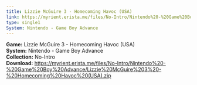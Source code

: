 ```yaml
---
title: Lizzie McGuire 3 - Homecoming Havoc (USA)
link: https://myrient.erista.me/files/No-Intro/Nintendo%20-%20Game%20Boy%20Advance/Lizzie%20McGuire%203%20-%20Homecoming%20Havoc%20(USA).zip
type: single1
System: Nintendo - Game Boy Advance
---
```

<b>Game:</b> Lizzie McGuire 3 - Homecoming Havoc (USA)<br>
<b>System:</b> Nintendo - Game Boy Advance<br>
<b>Collection:</b> No-Intro<br>
<b>Download:</b> https://myrient.erista.me/files/No-Intro/Nintendo%20-%20Game%20Boy%20Advance/Lizzie%20McGuire%203%20-%20Homecoming%20Havoc%20(USA).zip